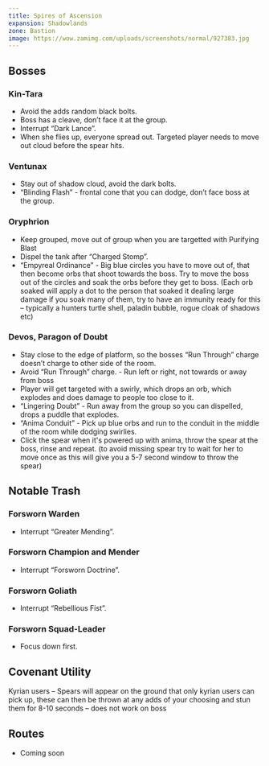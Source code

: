 ```yaml
---
title: Spires of Ascension
expansion: Shadowlands
zone: Bastion
image: https://wow.zamimg.com/uploads/screenshots/normal/927383.jpg
---
```


## Bosses

### Kin-Tara
* Avoid the adds random black bolts.
* Boss has a cleave, don’t face it at the group.
* Interrupt “Dark Lance”.
* When she flies up, everyone spread out. Targeted player needs to move out cloud before the spear hits.

### Ventunax
* Stay out of shadow cloud, avoid the dark bolts.
* “Blinding Flash” - frontal cone that you can dodge, don’t face boss at the group.

### Oryphrion
* Keep grouped, move out of group when you are targetted with <a wow-datahead="spell=323195">Purifying Blast</a>
* Dispel the tank after “Charged Stomp”.
* <a data-wowhead="spell=324444">“Empyreal Ordinance”</a> - Big blue circles you have to move out of, that then become orbs that shoot towards the boss. Try to move the boss out of the circles and soak the orbs before they get to boss. (Each orb soaked will apply a dot to the person that soaked it dealing large damage if you soak many of them, try to have an immunity ready for this – typically a hunters turtle shell, paladin bubble, rogue cloak of shadows etc)

### Devos, Paragon of Doubt
* Stay close to the edge of platform, so the bosses “Run Through” charge doesn’t charge to other side of the room.
* Avoid “Run Through” charge. - Run left or right, not towards or away from boss
* Player will get targeted with a swirly, which drops an orb, which explodes and does damage to people too close to it.
* “Lingering Doubt” - Run away from the group so you can dispelled, drops a puddle that explodes.
* “Anima Conduit” - Pick up blue orbs and run to the conduit in the middle of the room while dodging swirlies.
* Click the spear when it's powered up with anima, throw the spear at the boss, rinse and repeat. (to avoid missing spear try to wait for her to move once as this will give you a 5-7 second window to throw the spear)

## Notable Trash

### Forsworn Warden
* Interrupt “Greater Mending”.

### Forsworn Champion and Mender
* Interrupt “Forsworn Doctrine”. 

### Forsworn Goliath
* Interrupt “Rebellious Fist”.

### Forsworn Squad-Leader
* Focus down first.

## Covenant Utility

Kyrian users – Spears will appear on the ground that only kyrian users can pick up, these can then be thrown at any adds of your choosing and stun them for 8-10 seconds – does not work on boss

## Routes

* Coming soon
